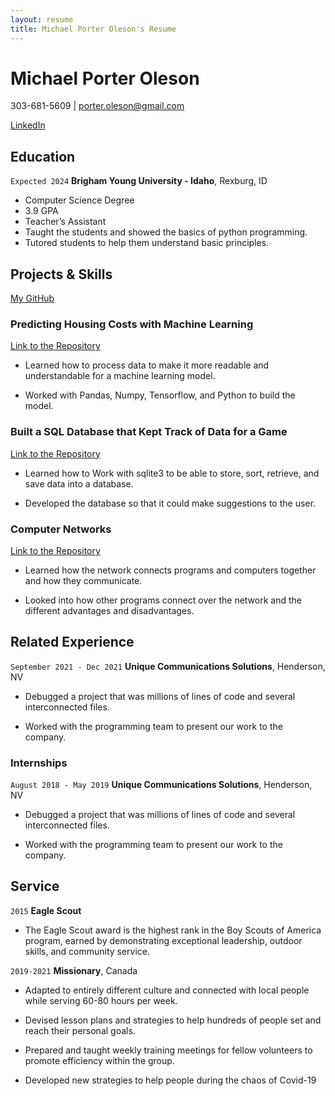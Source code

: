 ```yaml
---
layout: resume
title: Michael Porter Oleson's Resume
---
```

# Michael Porter Oleson

303-681-5609 | porter.oleson@gmail.com

<div id="webaddress">
<a href="https://www.linkedin.com/in/michael-oleson/">LinkedIn</a>
</div>


## Education

`Expected 2024`
__Brigham Young University - Idaho__, Rexburg, ID

- Computer Science Degree
- 3.9 GPA
- Teacher’s Assistant
-   Taught the students and showed the basics of python programming.
-   Tutored students to help them understand basic principles.


## Projects & Skills

[My GitHub](https://github.com/Ratselhaft01)

### Predicting Housing Costs with Machine Learning

[Link to the Repository](https://github.com/Ratselhaft01/Machine-Learning-Housing)

- Learned how to process data to make it more readable and understandable for a machine learning model.

- Worked with Pandas, Numpy, Tensorflow, and Python to build the model.

### Built a SQL Database that Kept Track of Data for a Game

[Link to the Repository](https://github.com/Ratselhaft01/SQL-Databases)

- Learned how to Work with sqlite3 to be able to store, sort, retrieve, and save data into a database.

- Developed the database so that it could make suggestions to the user.

### Computer Networks

[Link to the Repository](https://github.com/Ratselhaft01/Networking)

- Learned how the network connects programs and computers together and how they communicate.

- Looked into how other programs connect over the network and the different advantages and disadvantages.

## Related Experience

`September 2021 - Dec 2021`
__Unique Communications Solutions__, Henderson, NV

- Debugged a project that was millions of lines of code and several interconnected files.

- Worked with the programming team to present our work to the company.

### Internships

`August 2018 - May 2019`
__Unique Communications Solutions__, Henderson, NV

- Debugged a project that was millions of lines of code and several interconnected files.

- Worked with the programming team to present our work to the company.


## Service

`2015`
__Eagle Scout__

- The Eagle Scout award is the highest rank in the Boy Scouts of America program, earned by demonstrating exceptional leadership, outdoor skills, and community service.


`2019-2021`
__Missionary__, Canada

-  Adapted to entirely different culture and connected with local people while serving 60-80 hours per week.

- Devised lesson plans and strategies to help hundreds of people set and reach their personal goals.

- Prepared and taught weekly training meetings for fellow volunteers to promote efficiency within the group.

- Developed new strategies to help people during the chaos of Covid-19


<!-- ### Footer

Last updated: March 2023 -->


